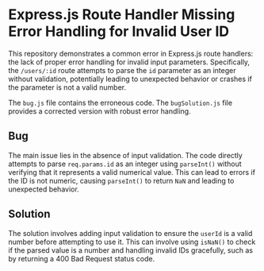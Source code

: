 # Express.js Route Handler Missing Error Handling for Invalid User ID

This repository demonstrates a common error in Express.js route handlers: the lack of proper error handling for invalid input parameters.  Specifically, the `/users/:id` route attempts to parse the `id` parameter as an integer without validation, potentially leading to unexpected behavior or crashes if the parameter is not a valid number.

The `bug.js` file contains the erroneous code. The `bugSolution.js` file provides a corrected version with robust error handling.

## Bug

The main issue lies in the absence of input validation.  The code directly attempts to parse `req.params.id` as an integer using `parseInt()` without verifying that it represents a valid numerical value. This can lead to errors if the ID is not numeric, causing `parseInt()` to return `NaN` and leading to unexpected behavior.

## Solution

The solution involves adding input validation to ensure the `userId` is a valid number before attempting to use it. This can involve using `isNaN()` to check if the parsed value is a number and handling invalid IDs gracefully, such as by returning a 400 Bad Request status code.